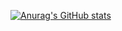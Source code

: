 [![Anurag's GitHub stats](https://github-readme-stats.vercel.app/api?username=IsmarIsmazov)](https://github.com/IsmarIsmazov/github-readme-stats)

 
